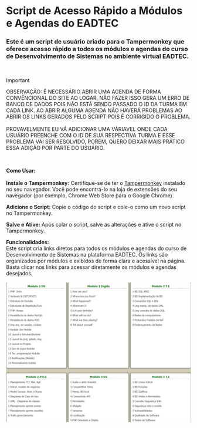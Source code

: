 # Script de Acesso Rápido a Módulos e Agendas do EADTEC

### Este é um script de usuário criado para o Tampermonkey que oferece acesso rápido a todos os módulos e agendas do curso de Desenvolvimento de Sistemas no ambiente virtual EADTEC.

<br/>

> [!IMPORTANT]
>  OBSERVAÇÃO: É NECESSÁRIO ABRIR UMA AGENDA DE FORMA CONVÊNCIONAL DO SITE AO LOGAR, NÃO FAZER ISSO GERA UM ERRO DE BANCO DE DADOS POIS NÃO ESTÁ SENDO PASSADO O ID DA TURMA EM CADA LINK. AO ABRIR ALGUMA AGENDA NÃO HAVERÁ PROBLEMAS AO ABRIR OS LINKS GERADOS PELO SCRIPT POIS É CORRIGIDO O PROBLEMA.<br><br>PROVAVELMENTE EU VÁ ADICIONAR UMA VÁRIAVEL ONDE CADA USUÁRIO PREENCHE COM O ID DE SUA RESPECTIVA TURMA E ESSE PROBLEMA VAI SER RESOLVIDO, PORÉM, QUERO DEIXAR MAIS PRÁTICO ESSA ADIÇÃO POR PARTE DO USUÁRIO.
<br>

**Como Usar:**
<br/><br>
**Instale o Tampermonkey:**
Certifique-se de ter o [Tampermonkey](https://chromewebstore.google.com/detail/tampermonkey/dhdgffkkebhmkfjojejmpbldmpobfkfo) instalado no seu navegador. Você pode encontrá-lo na loja de extensões do seu navegador (por exemplo, Chrome Web Store para o Google Chrome).

**Adicione o Script:**
Copie o código do script e cole-o como um novo script no Tampermonkey.

**Salve e Ative:**
Após colar o script, salve as alterações e ative o script no Tampermonkey.

**Funcionalidades:**
<br>
Este script cria links diretos para todos os módulos e agendas do curso de Desenvolvimento de Sistemas na plataforma EADTEC.
Os links são organizados por módulos e exibidos de forma clara e acessível na página.
Basta clicar nos links para acessar diretamente os módulos e agendas desejados.
<br><br>
![Exemplo das agendas](https://raw.githubusercontent.com/edufgimenez/show-modules-etec/main/agendas.jpg)
